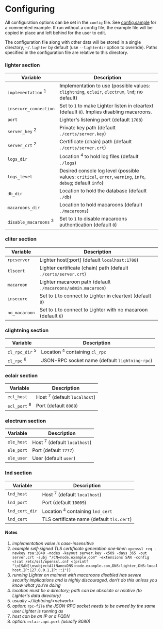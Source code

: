 # Configuring

All configuration options can be set in the `config` file.
See [config.sample](/examples/config.sample) for a commented example.
If run without a config file, the example file will be copied in place and
left behind for the user to edit.

The configuration file along with other data will be stored in a single
directory, `~/.lighter` by default (use `--lighterdir` option to override).
Paths specified in the configuration file are relative to this directory.

### lighter section

| Variable                      | Description                                                                |
| ----------------------------- | -------------------------------------------------------------------------- |
| `implementation` <sup>1</sup> | Implementation to use (possible values: `clightning`, `eclair`, `electrum`, `lnd`; no default) |
| `insecure_connection`         | Set to `1` to make Lighter listen in cleartext (default `0`). Implies disabling macaroons. |
| `port`                        | Lighter's listening port (default `1708`)                                  |
| `server_key` <sup>2</sup>     | Private key path (default `./certs/server.key`)                            |
| `server_crt` <sup>2</sup>     | Certificate (chain) path (default `./certs/server.crt`)                    |
| `logs_dir`                    | Location <sup>4</sup> to hold log files (default `./logs`)                 |
| `logs_level`                  | Desired console log level (possible values: `critical`, `error`, `warning`, `info`, `debug`; default `info`) |
| `db_dir`                      | Location to hold the database (default `./db`)                             |
| `macaroons_dir`               | Location to hold macaroons (default `./macaroons`)                         |
| `disable_macaroons` <sup>3</sup> | Set to `1` to disable macaroons authentication (default `0`)            |

### cliter section

| Variable                      | Description                                                                |
| ----------------------------- | -------------------------------------------------------------------------- |
| `rpcserver`                   | Lighter host[:port] (default `localhost:1708`)                             |
| `tlscert`                     | Lighter certificate (chain) path (default `./certs/server.crt`)          |
| `macaroon`                    | Lighter macaroon path (default `./macaroons/admin.macaroon`)             |
| `insecure`                    | Set to `1` to connect to Lighter in cleartext  (default `0`)               |
| `no_macaroon`                 | Set to `1` to connect to Lighter with no macaroon (default `0`)            |


### clightning section

| Variable                      | Description                                                                |
| ----------------------------- | -------------------------------------------------------------------------- |
| `cl_rpc_dir` <sup>5</sup>     | Location <sup>4</sup> containing `cl_rpc`                                  |
| `cl_rpc` <sup>6</sup>         | JSON-RPC socket name (default `lightning-rpc`)                             |

### eclair section

| Variable                      | Description                                                                |
| ----------------------------- | -------------------------------------------------------------------------- |
| `ecl_host`                    | Host <sup>7</sup> (default `localhost`)                                    |
| `ecl_port` <sup>8</sup>       | Port (default `8080`)                                                      |

### electrum section

| Variable                      | Description                                                                |
| ----------------------------- | -------------------------------------------------------------------------- |
| `ele_host`                    | Host <sup>7</sup> (default `localhost`)                                    |
| `ele_port`                    | Port (default `7777`)                                                      |
| `ele_user`                    | User (default `user`)                                                      |

### lnd section

| Variable                      | Description                                                                |
| ----------------------------- | -------------------------------------------------------------------------- |
| `lnd_host`                    | Host <sup>7</sup> (default `localhost`)                                    |
| `lnd_port`                    | Port (default `10009`)                                                     |
| `lnd_cert_dir`                | Location <sup>4</sup> containing `lnd_cert`                                |
| `lnd_cert`                    | TLS certificate name (default `tls.cert`)                                  |

#### Notes

1. _implementation value is case-insensitive_
2. _example self-signed TLS certificate generation one-liner:_
   `openssl req -newkey rsa:2048 -nodes -keyout server.key -x509 -days 365 -out server.crt -subj "/CN=node.example.com" -extensions SAN -config <(cat /etc/ssl/openssl.cnf <(printf "\n[SAN]\nsubjectAltName=DNS:node.example.com,DNS:lighter,DNS:localhost,IP:127.0.0.1,IP:::1"))`
3. _running Lighter on mainnet with macaroons disabled has severe security
   implications and is highly discouraged, don't do this unless you know
   what you're doing_
4. _location must be a directory;
path can be absolute or relative (to Lighter's data directory)_
5. _usually ~/.lightning/\<network\>_
6. _option:_ `rpc-file` _the JSON-RPC socket needs to be owned by the same user
   Lighter is running as_
7. _host can be an IP or a FQDN_
8. _option:_ `eclair.api.port` _(usually 8080)_
